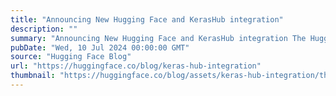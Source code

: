 ```yaml
---
title: "Announcing New Hugging Face and KerasHub integration"
description: ""
summary: "Announcing New Hugging Face and KerasHub integration The Hugging Face Hub is a vast repository, curr..."
pubDate: "Wed, 10 Jul 2024 00:00:00 GMT"
source: "Hugging Face Blog"
url: "https://huggingface.co/blog/keras-hub-integration"
thumbnail: "https://huggingface.co/blog/assets/keras-hub-integration/thumbnail.png"
---
```


